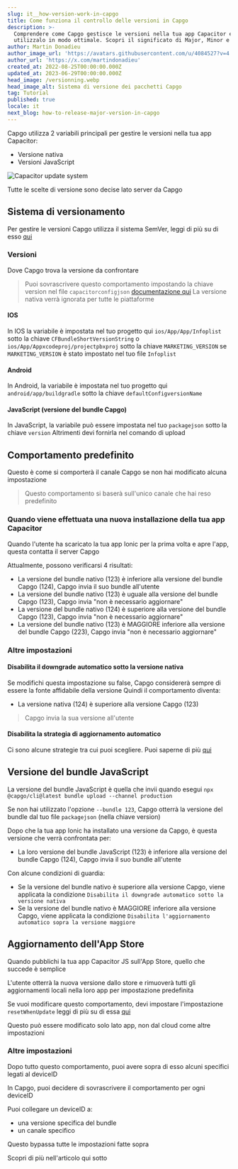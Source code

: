 ```yaml
---
slug: it__how-version-work-in-capgo
title: Come funziona il controllo delle versioni in Capgo
description: >-
  Comprendere come Capgo gestisce le versioni nella tua app Capacitor e
  utilizzalo in modo ottimale. Scopri il significato di Major, Minor e Patch.
author: Martin Donadieu
author_image_url: 'https://avatars.githubusercontent.com/u/4084527?v=4'
author_url: 'https://x.com/martindonadieu'
created_at: 2022-08-25T00:00:00.000Z
updated_at: 2023-06-29T00:00:00.000Z
head_image: /versionning.webp
head_image_alt: Sistema di versione dei pacchetti Capgo
tag: Tutorial
published: true
locale: it
next_blog: how-to-release-major-version-in-capgo
---
```


Capgo utilizza 2 variabili principali per gestire le versioni nella tua app Capacitor:
  - Versione nativa
  - Versioni JavaScript


<div class="mx-auto" style="width:100%;">
  <img src="/graph_capgo.webp" alt="Capacitor update system">
</div>

Tutte le scelte di versione sono decise lato server da Capgo

## Sistema di versionamento

Per gestire le versioni Capgo utilizza il sistema SemVer, leggi di più su di esso [qui](https://semverorg/)

### Versioni

Dove Capgo trova la versione da confrontare

  > Puoi sovrascrivere questo comportamento impostando la chiave version nel file `capacitorconfigjson` [documentazione qui](/docs/plugin/settings/#version)
  > La versione nativa verrà ignorata per tutte le piattaforme

#### IOS

 In IOS la variabile è impostata nel tuo progetto qui `ios/App/App/Infoplist` sotto la chiave `CFBundleShortVersionString` o `ios/App/Appxcodeproj/projectpbxproj` sotto la chiave `MARKETING_VERSION` se `MARKETING_VERSION` è stato impostato nel tuo file `Infoplist`

#### Android

  In Android, la variabile è impostata nel tuo progetto qui `android/app/buildgradle` sotto la chiave `defaultConfigversionName`

#### JavaScript (versione del bundle Capgo)

  In JavaScript, la variabile può essere impostata nel tuo `packagejson` sotto la chiave `version`
  Altrimenti devi fornirla nel comando di upload

## Comportamento predefinito

Questo è come si comporterà il canale Capgo se non hai modificato alcuna impostazione

> Questo comportamento si baserà sull'unico canale che hai reso predefinito

### Quando viene effettuata una nuova installazione della tua app Capacitor
Quando l'utente ha scaricato la tua app Ionic per la prima volta e apre l'app, questa contatta il server Capgo

Attualmente, possono verificarsi 4 risultati:
  - La versione del bundle nativo (123) è inferiore alla versione del bundle Capgo (124), Capgo invia il suo bundle all'utente
  - La versione del bundle nativo (123) è uguale alla versione del bundle Capgo (123), Capgo invia "non è necessario aggiornare"
  - La versione del bundle nativo (124) è superiore alla versione del bundle Capgo (123), Capgo invia "non è necessario aggiornare"
  - La versione del bundle nativo (123) è MAGGIORE inferiore alla versione del bundle Capgo (223), Capgo invia "non è necessario aggiornare"

### Altre impostazioni

#### Disabilita il downgrade automatico sotto la versione nativa

Se modifichi questa impostazione su false, Capgo considererà sempre di essere la fonte affidabile della versione
Quindi il comportamento diventa:
- La versione nativa (124) è superiore alla versione Capgo (123)

> Capgo invia la sua versione all'utente

#### Disabilita la strategia di aggiornamento automatico

Ci sono alcune strategie tra cui puoi scegliere. Puoi saperne di più [qui](/docs/tooling/cli/#disable-updates-strategy)

## Versione del bundle JavaScript

La versione del bundle JavaScript è quella che invii quando esegui `npx @capgo/cli@latest bundle upload --channel production`

Se non hai utilizzato l'opzione `--bundle 123`, Capgo otterrà la versione del bundle dal tuo file `packagejson` (nella chiave version)

Dopo che la tua app Ionic ha installato una versione da Capgo, è questa versione che verrà confrontata per:
  - La loro versione del bundle JavaScript (123) è inferiore alla versione del bundle Capgo (124), Capgo invia il suo bundle all'utente

Con alcune condizioni di guardia:
  - Se la versione del bundle nativo è superiore alla versione Capgo, viene applicata la condizione `Disabilita il downgrade automatico sotto la versione nativa`
  - Se la versione del bundle nativo è MAGGIORE inferiore alla versione Capgo, viene applicata la condizione `Disabilita l'aggiornamento automatico sopra la versione maggiore`

## Aggiornamento dell'App Store

Quando pubblichi la tua app Capacitor JS sull'App Store, quello che succede è semplice

L'utente otterrà la nuova versione dallo store e rimuoverà tutti gli aggiornamenti locali nella loro app per impostazione predefinita

Se vuoi modificare questo comportamento, devi impostare l'impostazione `resetWhenUpdate` leggi di più su di essa [qui](/docs/plugin/api#settings)

Questo può essere modificato solo lato app, non dal cloud come altre impostazioni

### Altre impostazioni

Dopo tutto questo comportamento, puoi avere sopra di esso alcuni specifici legati al deviceID

In Capgo, puoi decidere di sovrascrivere il comportamento per ogni deviceID

Puoi collegare un deviceID a:
  - una versione specifica del bundle
  - un canale specifico

Questo bypassa tutte le impostazioni fatte sopra

Scopri di più nell'articolo qui sotto